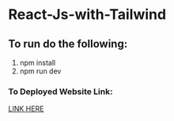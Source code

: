 # React-Js-with-Tailwind

## To run do the following:
1. npm install
2. npm run dev

### To Deployed Website Link:

[ LINK HERE ](https://harmonious-brigadeiros-b86bd8.netlify.app/)
